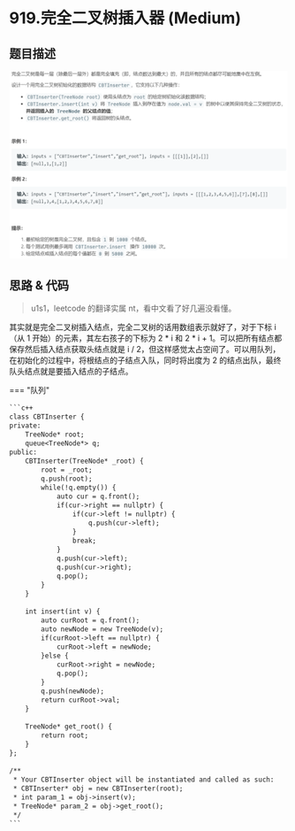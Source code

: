 # 919.完全二叉树插入器 (Medium)

## 题目描述

![](919.png)

## 思路 & 代码

> u1s1，leetcode 的翻译实属 nt，看中文看了好几遍没看懂。

其实就是完全二叉树插入结点，完全二叉树的话用数组表示就好了，对于下标 i（从 1 开始）的元素，其左右孩子的下标为 2 * i 和 2 * i + 1。可以把所有结点都保存然后插入结点获取头结点就是 i / 2，但这样感觉太占空间了。可以用队列，在初始化的过程中，将根结点的子结点入队，同时将出度为 2 的结点出队，最终队头结点就是要插入结点的子结点。

=== "队列"

    ```c++
    class CBTInserter {
    private:
        TreeNode* root;
        queue<TreeNode*> q;
    public:
        CBTInserter(TreeNode* _root) {
            root = _root;
            q.push(root);
            while(!q.empty()) {
                auto cur = q.front();
                if(cur->right == nullptr) {
                    if(cur->left != nullptr) {
                        q.push(cur->left);
                    }
                    break;
                }
                q.push(cur->left);
                q.push(cur->right);
                q.pop();
            }
        }
        
        int insert(int v) {
            auto curRoot = q.front();
            auto newNode = new TreeNode(v);
            if(curRoot->left == nullptr) {
                curRoot->left = newNode;
            }else {
                curRoot->right = newNode;
                q.pop();
            }
            q.push(newNode);
            return curRoot->val;
        }
        
        TreeNode* get_root() {
            return root;
        }
    };
    
    /**
     * Your CBTInserter object will be instantiated and called as such:
     * CBTInserter* obj = new CBTInserter(root);
     * int param_1 = obj->insert(v);
     * TreeNode* param_2 = obj->get_root();
     */
    ```